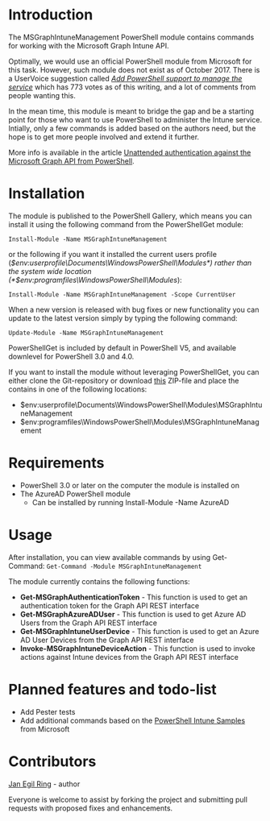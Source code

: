 # Introduction

The MSGraphIntuneManagement PowerShell module contains commands for working with the Microsoft Graph Intune API.

Optimally, we would use an official PowerShell module from Microsoft for this task. However, such module does not exist as of October 2017. There is a UserVoice suggestion called *[Add PowerShell support to manage the service](https://microsoftintune.uservoice.com/forums/291681-ideas/suggestions/8363319-add-powershell-support-to-manage-the-service)* which has 773 votes as of this writing, and a lot of comments from people wanting this.

In the mean time, this module is meant to bridge the gap and be a starting point for those who want to use PowerShell to administer the Intune service. Intially, only a few commands is added based on the authors need, but the hope is to get more people involved and extend it further.

More info is available in the article [Unattended authentication against the Microsoft Graph API from PowerShell](http://www.powershell.no/azure,graph,api/2017/10/30/unattended-ms-graph-api-authentication.html).

# Installation

The module is published to the PowerShell Gallery, which means you can install it using the following command from the PowerShellGet module:

`Install-Module -Name MSGraphIntuneManagement`

or the following if you want it installed the current users profile (*$env:userprofile\Documents\WindowsPowerShell\Modules*) rather than the system wide location (*$env:programfiles\WindowsPowerShell\Modules*):

`Install-Module -Name MSGraphIntuneManagement -Scope CurrentUser`

When a new version is released with bug fixes or new functionality you can update to the latest version simply by typing the following command:

`Update-Module -Name MSGraphIntuneManagement`

PowerShellGet is included by default in PowerShell V5, and available downlevel for PowerShell 3.0 and 4.0.

If you want to install the module without leveraging PowerShellGet, you can either clone the Git-repository or download [this](https://github.com/janegilring/MSGraphIntuneManagement/archive/master.zip) ZIP-file and place the contains in one of the following locations:
- $env:userprofile\Documents\WindowsPowerShell\Modules\MSGraphIntuneManagement
- $env:programfiles\WindowsPowerShell\Modules\MSGraphIntuneManagement

# Requirements

- PowerShell 3.0 or later on the computer the module is installed on
- The AzureAD PowerShell module
    - Can be installed by running Install-Module -Name AzureAD

# Usage

After installation, you can view available commands by using Get-Command:
`Get-Command -Module MSGraphIntuneManagement`

The module currently contains the following functions:
- **Get-MSGraphAuthenticationToken** - This function is used to get an authentication token for the Graph API REST interface
- **Get-MSGraphAzureADUser** - This function is used to get Azure AD Users from the Graph API REST interface
- **Get-MSGraphIntuneUserDevice** - This function is used to get an Azure AD User Devices from the Graph API REST interface
- **Invoke-MSGraphIntuneDeviceAction** - This function is used to invoke actions against Intune devices from the Graph API REST interface

# Planned features and todo-list

- Add Pester tests
- Add additional commands based on the [PowerShell Intune Samples](https://github.com/microsoftgraph/powershell-intune-samples) from Microsoft


# Contributors

[Jan Egil Ring](https://twitter.com/JanEgilRing) - author

Everyone is welcome to assist by forking the project and submitting pull requests with proposed fixes and enhancements.
